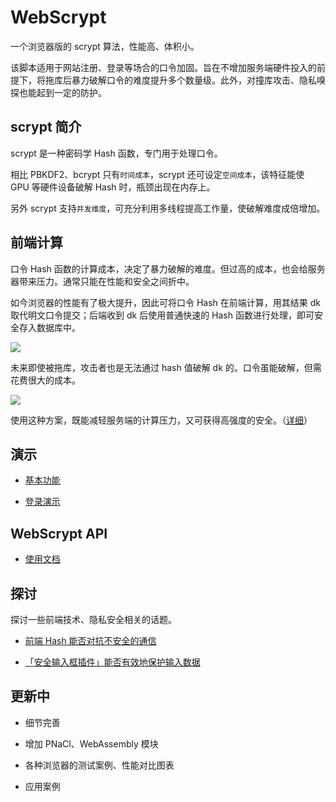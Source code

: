 # WebScrypt

一个浏览器版的 scrypt 算法，性能高、体积小。

该脚本适用于网站注册、登录等场合的口令加固。旨在不增加服务端硬件投入的前提下，将拖库后暴力破解口令的难度提升多个数量级。此外，对撞库攻击、隐私嗅探也能起到一定的防护。


## scrypt 简介

scrypt 是一种密码学 Hash 函数，专门用于处理口令。

相比 PBKDF2、bcrypt 只有`时间成本`，scrypt 还可设定`空间成本`，该特征能使 GPU 等硬件设备破解 Hash 时，瓶颈出现在内存上。

另外 scrypt 支持`并发维度`，可充分利用多线程提高工作量，使破解难度成倍增加。


## 前端计算

口令 Hash 函数的计算成本，决定了暴力破解的难度。但过高的成本，也会给服务器带来压力。通常只能在性能和安全之间折中。

如今浏览器的性能有了极大提升，因此可将口令 Hash 在前端计算，用其结果 dk 取代明文口令提交；后端收到 dk 后使用普通快速的 Hash 函数进行处理，即可安全存入数据库中。

![](../../raw/master/doc/clienthash1.png)

未来即使被拖库，攻击者也是无法通过 hash 值破解 dk 的。口令虽能破解，但需花费很大的成本。

![](../../raw/master/doc/clienthash2.png)

使用这种方案，既能减轻服务端的计算压力，又可获得高强度的安全。（[详细](https://www.cnblogs.com/index-html/p/frontend_kdf.html)）


## 演示

* [基本功能](example/basic/)

* [登录演示](example/login/)


## WebScrypt API

* [使用文档](doc/api.md)


## 探讨

探讨一些前端技术、隐私安全相关的话题。

* [前端 Hash 能否对抗不安全的通信](doc/client-hash-via-insecure-network/README.md)

* [「安全输入框插件」能否有效地保护输入数据](doc/security-plugin-protect-input/README.md)


## 更新中

* 细节完善

* 增加 PNaCl、WebAssembly 模块

* 各种浏览器的测试案例、性能对比图表

* 应用案例

